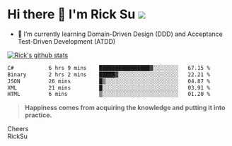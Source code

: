 # Hi there 👋 I'm Rick Su ![](https://komarev.com/ghpvc/?username=ricksu978)
<!--
**ricksu978/ricksu978** is a ✨ _special_ ✨ repository because its `README.md` (this file) appears on your GitHub profile.

Here are some ideas to get you started:

- 🔭 I’m currently working on ...
-->
- 🌱 I’m currently learning Domain-Driven Design (DDD) and Acceptance Test-Driven Development (ATDD)
<!--
- 👯 I’m looking to collaborate on ...
- 🤔 I’m looking for help with ...
- 💬 Ask me about ...
- 📫 How to reach me: ...
- 😄 Pronouns: ...
- ⚡ Fun fact: ...
-->
[![Rick's github stats](https://github-readme-stats.vercel.app/api?username=ricksu978&theme=dark)](https://github.com/ricksu978/ricksu978)

<!--START_SECTION:waka-->

```txt
C#           6 hrs 9 mins    ████████████████▓░░░░░░░░   67.15 %
Binary       2 hrs 2 mins    █████▓░░░░░░░░░░░░░░░░░░░   22.21 %
JSON         26 mins         █▒░░░░░░░░░░░░░░░░░░░░░░░   04.87 %
XML          21 mins         █░░░░░░░░░░░░░░░░░░░░░░░░   03.91 %
HTML         6 mins          ▒░░░░░░░░░░░░░░░░░░░░░░░░   01.20 %
```

<!--END_SECTION:waka-->

> **Happiness comes from acquiring the knowledge and putting it into practice.**

Cheers  
RickSu 
